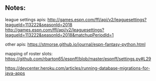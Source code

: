 ## Notes:

league settings apis:
http://games.espn.com/ffl/api/v2/leaguesettings?leagueId=113222&seasonId=2018
http://games.espn.com/ffl/api/v2/leaguesettings?leagueId=113222&seasonId=2018&matchupPeriodId=1

other apis:
https://stmorse.github.io/journal/espn-fantasy-python.html

mapping of roster slots: https://github.com/rbarton65/espnff/blob/master/espnff/settings.py#L29

https://devcenter.heroku.com/articles/running-database-migrations-for-java-apps